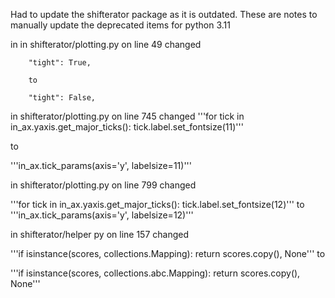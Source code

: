 Had to update the shifterator package as it is outdated.
These are notes to manually update the deprecated items for python 3.11

in in shifterator/plotting.py on line 49 changed 

        "tight": True,
        
        to

        "tight": False,

in shifterator/plotting.py on line 745 changed 
'''for tick in in_ax.yaxis.get_major_ticks():
        tick.label.set_fontsize(11)'''
    
to 

'''in_ax.tick_params(axis='y', labelsize=11)'''

in shifterator/plotting.py on line 799 changed 

  '''for tick in in_ax.yaxis.get_major_ticks():
        tick.label.set_fontsize(12)'''
to
  '''in_ax.tick_params(axis='y', labelsize=12)'''

in shifterator/helper py on line 157 changed 

'''if isinstance(scores, collections.Mapping):
        return scores.copy(), None'''
to

'''if isinstance(scores, collections.abc.Mapping):
        return scores.copy(), None'''

